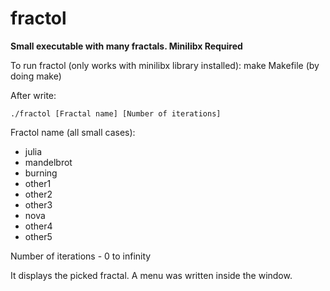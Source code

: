 # fractol

**Small executable with many fractals. Minilibx Required**

To run fractol (only works with minilibx library installed):
make Makefile (by doing make)

After write:

`./fractol [Fractal name] [Number of iterations]`

Fractol name (all small cases):
- julia
- mandelbrot
- burning
- other1
- other2
- other3
- nova
- other4
- other5

Number of iterations - 0 to infinity

It displays the picked fractal. A menu was written inside the window.
